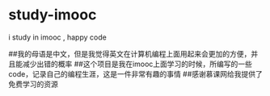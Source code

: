 # study-imooc
i study in imooc , happy code

##我的母语是中文，但是我觉得英文在计算机编程上面用起来会更加的方便，并且能减少出错的概率
##这个项目是我在imooc上面学习的时候，所编写的一些code，记录自己的编程生涯，这是一件非常有趣的事情
##感谢慕课网给我提供了免费学习的资源
